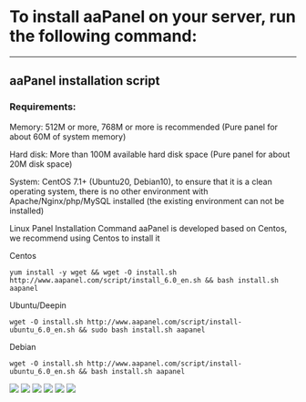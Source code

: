 # To install aaPanel on your server, run the following command:
---

## aaPanel installation script

### Requirements:

Memory:
512M or more, 768M or more is recommended (Pure panel for about 60M of system memory)

Hard disk:
More than 100M available hard disk space (Pure panel for about 20M disk space)

System:
CentOS 7.1+ (Ubuntu20, Debian10), to ensure that it is a clean operating system, there is no other environment with Apache/Nginx/php/MySQL installed (the existing environment can not be installed)

Linux Panel Installation Command
aaPanel is developed based on Centos, we recommend using Centos to install it

Centos
```
yum install -y wget && wget -O install.sh http://www.aapanel.com/script/install_6.0_en.sh && bash install.sh aapanel
```

Ubuntu/Deepin
```
wget -O install.sh http://www.aapanel.com/script/install-ubuntu_6.0_en.sh && sudo bash install.sh aapanel
```

Debian
```
wget -O install.sh http://www.aapanel.com/script/install-ubuntu_6.0_en.sh && bash install.sh aapanel
```

<img src="https://forum.aapanel.com/assets/files/2019-05-17/1558098091-60956-home.png">

<img src="https://forum.aapanel.com/assets/files/2020-05-29/1590749768-246140-tmp.png">

<img src="https://forum.aapanel.com/assets/files/2020-05-29/1590750516-908036-tmp.png">

<img src="https://forum.aapanel.com/assets/files/2020-05-29/1590749878-802908-tmp.png">

<img src="https://forum.aapanel.com/assets/files/2020-05-29/1590750125-428227-tmp.png">

<img src="https://forum.aapanel.com/assets/files/2020-05-29/1590750281-633474-tmp.png">